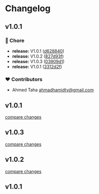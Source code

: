# Changelog


## v1.0.1


### 🏡 Chore

- **release:** V1.0.1 ([d628840](https://github.com/Kylyi/ikymat-ui/commit/d628840))
- **release:** V1.0.2 ([827d93f](https://github.com/Kylyi/ikymat-ui/commit/827d93f))
- **release:** V1.0.3 ([03909d1](https://github.com/Kylyi/ikymat-ui/commit/03909d1))
- **release:** V1.0.1 ([3312d2f](https://github.com/Kylyi/ikymat-ui/commit/3312d2f))

### ❤️ Contributors

- Ahmed Taha <ahmadhamidty@gmail.com>

## v1.0.1

[compare changes](https://github.com/Kylyi/ikymat-ui/compare/v1.0.3...v1.0.1)

## v1.0.3

[compare changes](https://github.com/Kylyi/ikymat-ui/compare/v1.0.2...v1.0.3)

## v1.0.2

[compare changes](https://github.com/Kylyi/ikymat-ui/compare/v1.0.1...v1.0.2)

## v1.0.1

